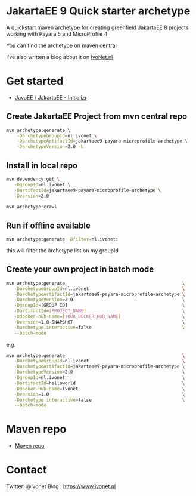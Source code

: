 # JakartaEE 9 Quick starter archetype

A quickstart maven archetype for creating greenfield JakartaEE 8 projects
working with Payara 5 and MicroProfile 4

You can find the archetype on [maven central](http://ivo2u.nl/Vw) 

I've also written a blog about it on [IvoNet.nl](http://ivo2u.nl/oj)

# Get started

* [JavaEE / JakartaEE - Initializr](http://ivo2u.nl/oq)

## Create JakartaEE Project from mvn central repo

```bash
mvn archetype:generate \
    -DarchetypeGroupId=nl.ivonet \
    -DarchetypeArtifactId=jakartaee9-payara-microprofile-archetype \
    -DarchetypeVersion=2.0 -U
```

## Install in local repo

```bash
mvn dependency:get \
   -DgroupId=nl.ivonet \
   -DartifactId=jakartaee9-payara-microprofile-archetype \
   -Dversion=2.0
   
mvn archetype:crawl
```

## Run if offline available

```bash
mvn archetype:generate -Dfilter=nl.ivonet:
```

this will filter the archetype list on my groupId

## Create your own project in batch mode

```bash
mvn archetype:generate                                            \
   -DarchetypeGroupId=nl.ivonet                                   \
   -DarchetypeArtifactId=jakartaee9-payara-microprofile-archetype \
   -DarchetypeVersion=2.0                                         \
   -DgroupId=[GROUP ID]                                           \
   -DartifactId=[PROJECT_NAME]                                    \
   -Ddocker-hub-name=[YOUR_DOCKER_HUB_NAME]                       \
   -Dversion=1.0-SNAPSHOT                                         \
   -Darchetype.interactive=false                                  \
   --batch-mode
```
e.g.

```bash
mvn archetype:generate                                            \
   -DarchetypeGroupId=nl.ivonet                                   \
   -DarchetypeArtifactId=jakartaee9-payara-microprofile-archetype \
   -DarchetypeVersion=2.0                                         \
   -DgroupId=nl.ivonet                                            \
   -DartifactId=helloworld                                        \
   -Ddocker-hub-name=ivonet                                       \
   -Dversion=1.0                                                  \
   -Darchetype.interactive=false                                  \
   --batch-mode
```


# Maven repo

* [Maven repo](https://repo.maven.apache.org/maven2/nl/ivonet/jakartaee9-payara-microprofile-archetype/)

# Contact

Twitter: @ivonet
Blog   : https://www.ivonet.nl
